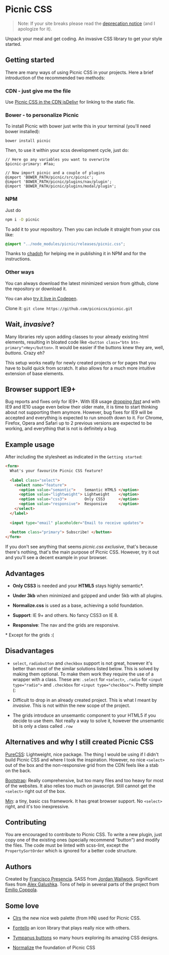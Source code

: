 # Picnic CSS

> Note: If your site breaks please read the [deprecation notice](https://github.com/picnicss/picnic/issues/42) (and I apologize for it).

Unpack your meal and get coding. An invasive CSS library to get your style started.


## Getting started

There are many ways of using Picnic CSS in your projects. Here a brief introduction of the recommended two methods:


### CDN - just give me the file

Use [Picnic CSS in the CDN jsDelivr](http://www.jsdelivr.com/#!picnicss) for linking to the static file.


### Bower - to personalize Picnic

To install Picnic with bower just write this in your terminal (you'll need bower installed):

    bower install picnic

Then, to use it within your scss development cycle, just do:

    // Here go any variables you want to overwrite
    $picnic-primary: #faa;
    
    // Now import picnic and a couple of plugins
    @import 'BOWER_PATH/picnic/src/picnic';
    @import 'BOWER_PATH/picnic/plugins/nav/plugin';
    @import 'BOWER_PATH/picnic/plugins/modal/plugin';



### NPM

Just do

```bash
npm i -D picnic
```

To add it to your repository. Then you can include it straight from your css like:

```css
@import "../node_modules/picnic/releases/picnic.css";
```

Thanks to [chadoh](https://github.com/chadoh) for helping me in publishing it in NPM and for the instructions.



### Other ways

You can always download the latest minimized version from github, clone the repository or download it.



You can also [try it live in Codepen](http://codepen.io/FranciscoP/pen/ZGpzbL?editors=110).

Clone it: `git clone https://github.com/picnicss/picnic.git`



## Wait, *invasive*?

Many libraries rely upon adding classes to your already existing html elements, resulting in bloated code like `<button class="btn btn-primary">Hey</button>`. It would be easier if the buttons knew they are, well, *buttons*. Crazy eh?

This setup works neatly for newly created projects or for pages that you have to build quick from scratch. It also allows for a much more intuitive extension of base elements.



## Browser support IE9+

Bug reports and fixes only for IE9+. With IE8 usage [dropping *fast*](http://ux.stackexchange.com/a/643.61) and with IE9 and IE10 usage even below their older mate, it is time to start thinking about not supporting them anymore. However, bug fixes for IE9 will be accepted and everything is expected to run smooth down to it. For Chrome, Firefox, Opera and Safari up to 2 previous versions are expected to be working, and everything that is not is definitely a bug.



## Example usage

After including the stylesheet as indicated in the `Getting started`:

```html
<form>
  What's your favourite Picnic CSS feature?
  
  <label class="select">
    <select name="feature">
      <option value="semantic">    Semantic HTML5 </option>
      <option value="lightweight"> Lightweight    </option>
      <option value="css3">        Only CSS3      </option>
      <option value="responsive">  Responsive     </option>
    </select>
  </label>
  
  <input type="email" placeholder="Email to receive updates">
  
  <button class="primary"> Subscribe! </button>
</form>
```

If you don't see anything that seems *picnic.css exclusive*, that's because there's nothing, that's the main purpose of Picnic CSS. However, try it out and you'll see a decent example in your browser.



## Advantages

- **Only CSS3** is needed and your **HTML5** stays highly semantic*.

- **Under 3kb** when minimized and gzipped and under 5kb with all plugins.

- **Normalize.css** is used as a base, achieving a solid foundation.

- **Support**: IE 9+ and others. No fancy CSS3 on IE 8.

- **Responsive**: The nav and the grids are responsive.


\* Except for the grids :(



## Disadvantages

- `select`, `radiobutton` and `checkbox` support is not great, however it's better than most of the similar solutions listed below. This is solved by making them optional. To make them work they require the use of a wrapper with a class. These are: `.select` for `<select>`, `.radio` for `<input type="radio">` and `.checkbox` for `<input type="checkbox">`. Pretty simple (:

- Difficult to drop in an already created project. This is what I meant by *invasive*. This is not within the new scope of the project.

- The grids introduce an unsemantic component to your HTML5 if you decide to use them. Not really a way to solve it, however the unsemantic bit is only a class called `.row`



## Alternatives and why I still created Picnic CSS

[PureCSS](http://purecss.io/): Lightweight, nice package. The thing I would be using if I didn't build Picnic CSS and where I took the inspiration. However, no nice `<select>` out of the box and the non-responsive grid from the CDN feels like a stab on the back.

[Bootstrap](http://getbootstrap.com/): Really comprehensive, but too many files and too heavy for most of the websites. It also relies too much on javascript. Still cannot get the `<select>` right out of the box.

[Min](http://minfwk.com/): a tiny, basic css framework. It has great browser support. No `<select>` right, and it's too inexpressive.



## Contributing

You are encouraged to contribute to Picnic CSS. To write a new plugin, just copy one of the existing ones (specially recommend "button") and modify the files. The code must be linted with scss-lint, except the `PropertySortOrder` which is ignored for a better code structure.



## Authors

Created by [Francisco Presencia](https://github.com/FranciscoP). SASS from [Jordan Wallwork](https://github.com/jordanwallwork). Significant fixes from [Alex Galushka](https://github.com/galulex). Tons of help in several parts of the project from [Emilio Coppola](https://github.com/Coppolaemilio).



## Some love

- [Clrs](http://clrs.cc/) the new nice web palette (from HN) used for Picnic CSS.

- [Fontello](http://fontello.com/) an icon library that plays really nice with others.

- [Tympanus buttons](http://tympanus.net/Development/CreativeButtons/) so many hours exploring its amazing CSS designs.

- [Normalize](http://necolas.github.io/normalize.css/) the foundation of Picnic CSS
